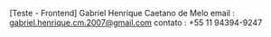 [Teste - Frontend] Gabriel Henrique Caetano de Melo
email : gabriel.henrique.cm.2007@gmail.com
contato : +55 11 94394-9247
